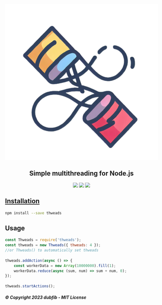 <div align="center">
    <p>
        <a href="https://github.com/dubfib/thweads">
            <img width="512" height="512" src="https://github.com/dubfib/thweads/blob/main/thweads.png"/>
        </a>
        <strong>
            <h2>Simple multithreading for Node.js</h2>
        </strong>
        <a href="https://github.com/dubfib/thweads"><img src="https://img.shields.io/npm/v/thweads.svg?maxAge=3600"/></a>
        <a href="https://github.com/dubfib/thweads"><img src="https://img.shields.io/npm/dt/thweads.svg?maxAge=3600"/></a>
        <a href="https://github.com/dubfib/thweads"><img src="https://img.shields.io/npm/l/thweads">
    </p>
</div>

## Installation
```bash
npm install --save thweads
```

## Usage
```js
const Thweads = require('thweads');
const thweads = new Thweads({ thweads: 4 });
//or Thweads() to automatically set thweads

thweads.addAction(async () => {
    const workerData = new Array(10000000).fill(1);
    workerData.reduce(async (sum, num) => sum + num, 0);
});

thweads.startActions();
```

##### © Copyright 2023 dubfib - MIT License
